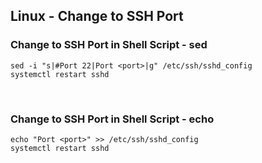 ## Linux - Change to SSH Port
### Change to SSH Port in Shell Script - sed
```
sed -i "s|#Port 22|Port <port>|g" /etc/ssh/sshd_config
systemctl restart sshd
```

<br>

### Change to SSH Port in Shell Script - echo
```
echo "Port <port>" >> /etc/ssh/sshd_config
systemctl restart sshd
```